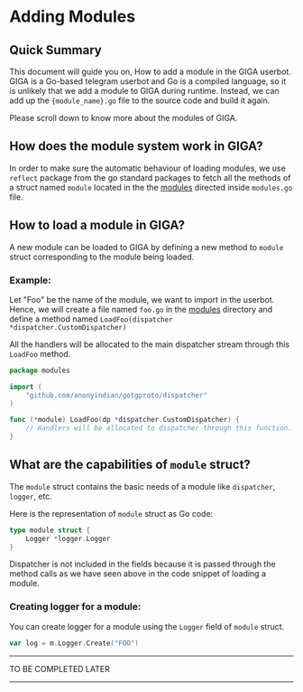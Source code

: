 # Adding Modules

## Quick Summary
This document will guide you on, How to add a module in the GIGA userbot. GIGA is a Go-based telegram userbot and Go is a compiled language, so it is unlikely that we add a module to GIGA during runtime. Instead, we can add up the `{module_name}.go` file to the source code and build it again. 

Please scroll down to know more about the modules of GIGA.

## How does the module system work in GIGA?

In order to make sure the automatic behaviour of loading modules, we use `reflect` package from the go standard packages to fetch all the methods of a struct named `module` located in the the [modules](./modules) directed inside `modules.go` file.


## How to load a module in GIGA?
A new module can be loaded to GIGA by defining a new method to `module` struct corresponding to the module being loaded.

### Example:
Let "Foo" be the name of the module, we want to import in the userbot. Hence, we will create a file named `foo.go` in the [modules](./modules) directory and define a method named `LoadFoo(dispatcher *dispatcher.CustomDispatcher)`

All the handlers will be allocated to the main dispatcher stream through this `LoadFoo` method.

```go
package modules

import (
    "github.com/anonyindian/gotgproto/dispatcher"
)

func (*module) LoadFoo(dp *dispatcher.CustomDispatcher) {
    // Handlers will be allocated to dispatcher through this function.
}
```

## What are the capabilities of `module` struct?
The `module` struct contains the basic needs of a module like `dispatcher`, `logger`, etc.

Here is the representation of `module` struct as Go code:
```go
type module struct {
	Logger *logger.Logger
}
```
Dispatcher is not included in the fields because it is passed through the method calls as we have seen above in the code snippet of loading a module.

### Creating logger for a module:
You can create logger for a module using the `Logger` field of `module` struct.

```go
var log = m.Logger.Create("FOO")
```

--- 
TO BE COMPLETED LATER

---